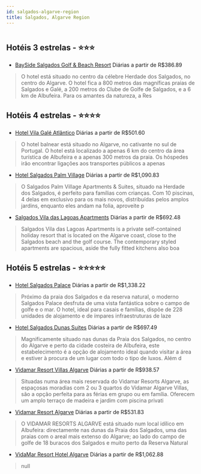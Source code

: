 ```yaml
---
id: salgados-algarve-region
title: Salgados, Algarve Region
---
```


<center><img src="http://photos.hotelbeds.com/giata/14/141258/141258a_hb_a_001.jpg" alt="" /></center>


## Hotéis 3 estrelas - ⭐️⭐️⭐️

-    [BaySide Salgados Golf & Beach Resort](https://www.hurb.com/hoteis/salgados/bayside-salgados-golf-beach-resort-JNP-JP138886?cmp=18055) Diárias a partir de R$386.89
   > O hotel está situado no centro da célebre Herdade dos Salgados, no centro do Algarve. O hotel fica a 800 metros das magníficas praias de Salgados e Galé, a 200 metros do Clube de Golfe de Salgados, e a 6 km de Albufeira. Para os amantes da natureza, a Res

## Hotéis 4 estrelas - ⭐️⭐️⭐️⭐️

-    [Hotel Vila Galé Atlântico](https://www.hurb.com/hoteis/salgados/hotel-vila-gale-atlantico-JNP-JP020207?cmp=18055) Diárias a partir de R$501.60
   > O hotel balnear está situado no Algarve, no cativante no sul de Portugal. O hotel está localizado a apenas 6 km do centro da área turística de Albufeira e a apenas 300 metros da praia. Os hóspedes irão encontrar ligações aos transportes públicos a apenas 
-    [Hotel Salgados Palm Village](https://www.hurb.com/hoteis/salgados/hotel-salgados-palm-village-JNP-JP194408?cmp=18055) Diárias a partir de R$1,090.83
   > O Salgados Palm Village Apartments &amp; Suites, situado na Herdade dos Salgados, é perfeito para famílias com crianças. Com 10 piscinas, 4 delas em exclusivo para os mais novos, distribuídas pelos amplos jardins, enquanto eles andam na folia, aproveite p
-    [Salgados Vila das Lagoas Apartments](https://www.hurb.com/hoteis/salgados/salgados-vila-das-lagoas-apartments-JNP-JP974914?cmp=18055) Diárias a partir de R$692.48
   > Salgados Vila das Lagoas Apartments is a private self-contained holiday resort that is located on the Algarve coast, close to the Salgados beach and the golf course. The contemporary styled apartments are spacious, aside the fully fitted kitchens also boa

## Hotéis 5 estrelas - ⭐️⭐️⭐️⭐️⭐️

-    [Hotel Salgados Palace](https://www.hurb.com/hoteis/salgados/hotel-salgados-palace-JNP-JP156642?cmp=18055) Diárias a partir de R$1,338.22
   > Próximo da praia dos Salgados e da reserva natural, o moderno Salgados Palace desfruta de uma vista fantástica sobre o campo de golfe e o mar.
O hotel, ideal para casais e famílias, dispõe de 228 unidades de alojamento e de ímpares infraestruturas de laze
-    [Hotel Salgados Dunas Suites](https://www.hurb.com/hoteis/salgados/hotel-salgados-dunas-suites-JNP-JP046652?cmp=18055) Diárias a partir de R$697.49
   > Magnificamente situado nas dunas da Praia dos Salgados, no centro do Algarve e perto da cidade costeira de Albufeira, este estabelecimento é a opção de alojamento ideal quando visitar a área e estiver à procura de um lugar com todo o tipo de luxos. Além d
-    [Vidamar Resort Villas Algarve](https://www.hurb.com/hoteis/salgados/vidamar-resort-villas-algarve-JNP-JP147522?cmp=18055) Diárias a partir de R$938.57
   > Situadas numa área mais reservada do Vidamar Resorts Algarve, as espaçosas moradias com 2 ou 3 quartos do Vidamar Algarve Villas, são a opção perfeita para as férias em grupo ou em família. Oferecem um amplo terraço de madeira e jardim com piscina privati
-    [Vidamar Resort Algarve](https://www.hurb.com/hoteis/salgados/vidamar-resort-algarve-JNP-JP083212?cmp=18055) Diárias a partir de R$531.83
   > O VIDAMAR RESORTS ALGARVE está situado num local idílico em Albufeira: directamente nas dunas da Praia dos Salgados, uma das praias com o areal mais extenso do Algarve; ao lado do campo de golfe de 18 buracos dos Salgados e muito perto da Reserva Natural 
-    [VidaMar Resort Hotel Algarve](https://www.hurb.com/hoteis/salgados/vidamar-resort-hotel-algarve-JNP-JP02747M?cmp=18055) Diárias a partir de R$1,062.88
   > null
